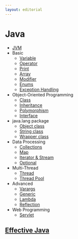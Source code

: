 ```yaml
---
layout: editorial
---
```


# Java

* [JVM](jvm.md)
* Basic
    * [Variable](variable.md)
    * [Operator](operator.md)
    * [Print](print.md)
    * [Array](array.md)
    * [Modifier](modifier.md)
    * [Enums](enums.md)
    * [Exception Handling](exception_handling.md)
* Object-Oriented Programming
    * [Class](class.md)
    * [Inheritance](inheritance.md)
    * [Polymorphism](polymorphism.md)
    * [Interface](interface.md)
* java.lang package
    * [Object class](object_class.md)
    * [String class](string_class.md)
    * [Wrapper class](wrapper_class.md)
* Data Processing
    * [Collections](collections.md)
    * [Map](map.md)
    * [Iterator & Stream](iterator_stream.md)
    * [Optional](optional.md)
* Multi-Thread
    * [Thread](thread.md)
    * [Thread Pool](thread_pool.md)
* Advanced
    * [Varargs](varargs.md)
    * [Generic](generic.md)
    * [Lambda](lambda.md)
    * [Reflection](reflection.md)
* Web Programming
    * [Servlet](servlet.md)

## [Effective Java](effective\_java/)